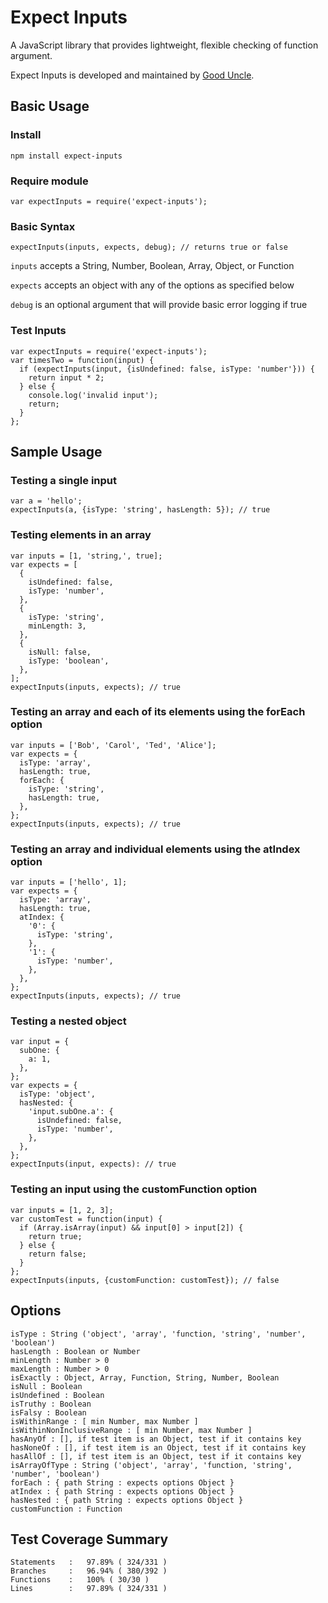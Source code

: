 # Expect Inputs

A JavaScript library that provides lightweight, flexible checking of function argument.

Expect Inputs is developed and maintained by [Good Uncle](http://gooduncle.com).

## Basic Usage

### Install

```
npm install expect-inputs
```
### Require module

```
var expectInputs = require('expect-inputs');
```

### Basic Syntax

```
expectInputs(inputs, expects, debug); // returns true or false
```
`inputs` accepts a String, Number, Boolean, Array, Object, or Function

`expects` accepts an object with any of the options as specified below

`debug` is an optional argument that will provide basic error logging if true

### Test Inputs

```
var expectInputs = require('expect-inputs');
var timesTwo = function(input) {
  if (expectInputs(input, {isUndefined: false, isType: 'number'})) {
    return input * 2;
  } else {
    console.log('invalid input');
    return;
  }
};
```

## Sample Usage

### Testing a single input

```
var a = 'hello';
expectInputs(a, {isType: 'string', hasLength: 5}); // true
```

### Testing elements in an array

```
var inputs = [1, 'string,', true];
var expects = [
  {
    isUndefined: false,
    isType: 'number',
  },
  {
    isType: 'string',
    minLength: 3,
  },
  {
    isNull: false,
    isType: 'boolean',
  },
];
expectInputs(inputs, expects); // true
```

### Testing an array and each of its elements using the forEach option

```
var inputs = ['Bob', 'Carol', 'Ted', 'Alice'];
var expects = {
  isType: 'array',
  hasLength: true,
  forEach: {
    isType: 'string',
    hasLength: true,
  },
};
expectInputs(inputs, expects); // true
```

### Testing an array and individual elements using the atIndex option

```
var inputs = ['hello', 1];
var expects = {
  isType: 'array',
  hasLength: true,
  atIndex: {
    '0': {
      isType: 'string',
    },
    '1': {
      isType: 'number',
    },
  },
};
expectInputs(inputs, expects); // true
```

### Testing a nested object

```
var input = {
  subOne: {
    a: 1,
  },
};
var expects = {
  isType: 'object',
  hasNested: {
    'input.subOne.a': {
      isUndefined: false,
      isType: 'number',
    },
  },
};
expectInputs(input, expects): // true
```

### Testing an input using the customFunction option

```
var inputs = [1, 2, 3];
var customTest = function(input) {
  if (Array.isArray(input) && input[0] > input[2]) {
    return true;
  } else {
    return false;
  }
};
expectInputs(inputs, {customFunction: customTest}); // false
```

## Options

```
isType : String ('object', 'array', 'function, 'string', 'number', 'boolean')
hasLength : Boolean or Number
minLength : Number > 0
maxLength : Number > 0
isExactly : Object, Array, Function, String, Number, Boolean
isNull : Boolean
isUndefined : Boolean
isTruthy : Boolean
isFalsy : Boolean
isWithinRange : [ min Number, max Number ]
isWithinNonInclusiveRange : [ min Number, max Number ]
hasAnyOf : [], if test item is an Object, test if it contains key
hasNoneOf : [], if test item is an Object, test if it contains key
hasAllOf : [], if test item is an Object, test if it contains key
isArrayOfType : String ('object', 'array', 'function, 'string', 'number', 'boolean')
forEach : { path String : expects options Object }
atIndex : { path String : expects options Object }
hasNested : { path String : expects options Object }
customFunction : Function
```

## Test Coverage Summary

```
Statements   :   97.89% ( 324/331 )
Branches     :   96.94% ( 380/392 )
Functions    :   100% ( 30/30 )
Lines        :   97.89% ( 324/331 )
```
